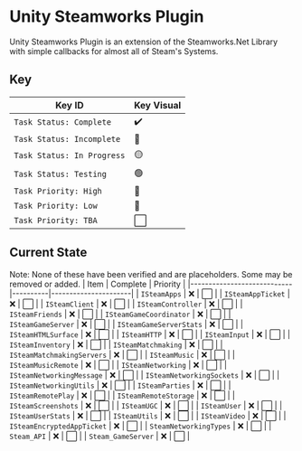 # Unity Steamworks Plugin
Unity Steamworks Plugin is an extension of the Steamworks.Net Library with simple callbacks for almost all of Steam's Systems.

## Key
| Key ID | Key Visual
|------|--------------------|
| `Task Status: Complete`    | :heavy_check_mark:        |
| `Task Status: Incomplete`  | :red_circle:              |
| `Task Status: In Progress` | :yellow_circle:           |
| `Task Status: Testing`     | :green_circle:            |
| `Task Priority: High`      | :small_red_triangle:      |
| `Task Priority: Low`       | :small_red_triangle_down: |
| `Task Priority: TBA`       | :white_large_square:      |

## Current State
Note: None of these have been verified and are placeholders. Some may be removed or added.
| Item                       | Complete | Priority             |
|----------------------------|----------|----------------------|
| `ISteamApps`               | :x:      | :white_large_square: |
| `ISteamAppTicket`          | :x:      | :white_large_square: |
| `ISteamClient`             | :x:      | :white_large_square: |
| `ISteamController`         | :x:      | :white_large_square: |
| `ISteamFriends`            | :x:      | :white_large_square: |
| `ISteamGameCoordinator`    | :x:      | :white_large_square: |
| `ISteamGameServer`         | :x:      | :white_large_square: |
| `ISteamGameServerStats`    | :x:      | :white_large_square: |
| `ISteamHTMLSurface`        | :x:      | :white_large_square: |
| `ISteamHTTP`               | :x:      | :white_large_square: |
| `ISteamInput`              | :x:      | :white_large_square: |
| `ISteamInventory`          | :x:      | :white_large_square: |
| `ISteamMatchmaking`        | :x:      | :white_large_square: |
| `ISteamMatchmakingServers` | :x:      | :white_large_square: |
| `ISteamMusic`              | :x:      | :white_large_square: |
| `ISteamMusicRemote`        | :x:      | :white_large_square: |
| `ISteamNetworking`         | :x:      | :white_large_square: |
| `ISteamNetworkingMessage`  | :x:      | :white_large_square: |
| `ISteamNetworkingSockets`  | :x:      | :white_large_square: |
| `ISteamNetworkingUtils`    | :x:      | :white_large_square: |
| `ISteamParties`            | :x:      | :white_large_square: |
| `ISteamRemotePlay`         | :x:      | :white_large_square: |
| `ISteamRemoteStorage`      | :x:      | :white_large_square: |
| `ISteamScreenshots`        | :x:      | :white_large_square: |
| `ISteamUGC`                | :x:      | :white_large_square: |
| `ISteamUser`               | :x:      | :white_large_square: |
| `ISteamUserStats`          | :x:      | :white_large_square: |
| `ISteamUtils`              | :x:      | :white_large_square: |
| `ISteamVideo`              | :x:      | :white_large_square: |
| `ISteamEncryptedAppTicket` | :x:      | :white_large_square: |
| `SteamNetworkingTypes`     | :x:      | :white_large_square: |
| `Steam_API`                | :x:      | :white_large_square: |
| `Steam_GameServer`         | :x:      | :white_large_square: |
